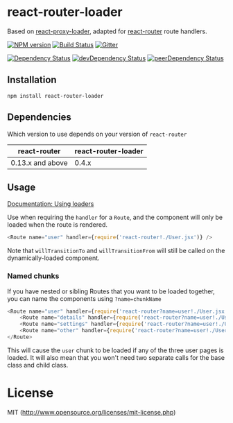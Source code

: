 # react-router-loader

Based on [react-proxy-loader](https://github.com/webpack/react-proxy-loader), adapted for [react-router](https://github.com/rackt/react-router) route handlers.

[![NPM version][npm-badge]][npm] [![Build Status][travis-ci-image]][travis-ci-url] [![Gitter][gitter-badge]][gitter]

[![Dependency Status][deps-badge]][deps]
[![devDependency Status][dev-deps-badge]][dev-deps]
[![peerDependency Status][peer-deps-badge]][peer-deps]

[npm-badge]: https://img.shields.io/npm/v/react-router-loader.svg?style=flat-square
[npm]: http://badge.fury.io/js/react-router-loader

[travis-ci-image]: https://travis-ci.org/luqin/react-router-loader.svg
[travis-ci-url]: https://travis-ci.org/luqin/react-router-loader

[gitter-badge]: https://img.shields.io/badge/gitter-join%20chat-f81a65.svg?style=flat-square
[gitter]: https://gitter.im/luqin/react-router-loader?utm_source=badge&utm_medium=badge&utm_campaign=pr-badge&utm_content=badge

[deps-badge]: https://david-dm.org/luqin/react-router-loader.svg
[deps]: https://david-dm.org/luqin/react-router-loader

[dev-deps-badge]: https://david-dm.org/luqin/react-router-loader/dev-status.svg
[dev-deps]: https://david-dm.org/luqin/react-router-loader#info=devDependencies

[peer-deps-badge]: https://david-dm.org/luqin/react-router-loader/peer-status.svg
[peer-deps]: https://david-dm.org/luqin/react-router-loader#info=peerDependencies

## Installation

`npm install react-router-loader`

## Dependencies

Which version to use depends on your version of `react-router`

| react-router     | react-router-loader |
| ---------------- | ------------------------- |
| 0.13.x and above | 0.4.x                     |


## Usage

[Documentation: Using loaders](http://webpack.github.io/docs/using-loaders.html)

Use when requiring the `handler` for a `Route`, and the component will only be loaded when the route is rendered.

```js
<Route name="user" handler={require('react-router!./User.jsx')} />
```

Note that `willTransitionTo` and `willTransitionFrom` will still be called on the dynamically-loaded component.


### Named chunks

If you have nested or sibling Routes that you want to be loaded together, you can name the components using `?name=chunkName`

```js
<Route name="user" handler={require('react-router?name=user!./User.jsx')}>
    <Route name="details" handler={require('react-router?name=user!./UserDetails.jsx')}>
    <Route name="settings" handler={require('react-router?name=user!./UserSettings.jsx')}>
    <Route name="other" handler={require('react-router?name=user!./UserOther.jsx')}>
</Route>
```

This will cause the `user` chunk to be loaded if any of the three user pages is loaded.  It will also mean that you won't need two separate calls for the base class and child class.


# License

MIT (http://www.opensource.org/licenses/mit-license.php)
